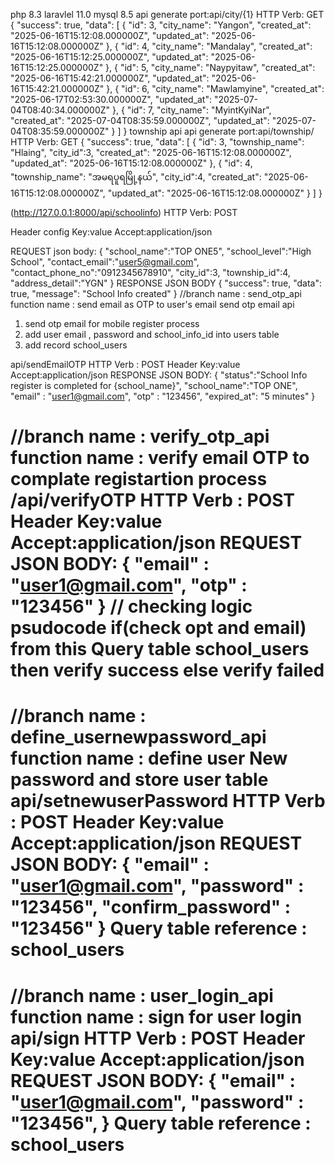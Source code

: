 
php 8.3
laravlel 11.0
mysql 8.5
api generate 
port:api/city/{1}
HTTP Verb: GET 
{
"success": true,
"data": [
{
"id": 3,
"city_name": "Yangon",
"created_at": "2025-06-16T15:12:08.000000Z",
"updated_at": "2025-06-16T15:12:08.000000Z"
},
{
"id": 4,
"city_name": "Mandalay",
"created_at": "2025-06-16T15:12:25.000000Z",
"updated_at": "2025-06-16T15:12:25.000000Z"
},
{
"id": 5,
"city_name": "Naypyitaw",
"created_at": "2025-06-16T15:42:21.000000Z",
"updated_at": "2025-06-16T15:42:21.000000Z"
},
{
"id": 6,
"city_name": "Mawlamyine",
"created_at": "2025-06-17T02:53:30.000000Z",
"updated_at": "2025-07-04T08:40:34.000000Z"
},
{
"id": 7,
"city_name": "MyintKyiNar",
"created_at": "2025-07-04T08:35:59.000000Z",
"updated_at": "2025-07-04T08:35:59.000000Z"
}
]
}
township api
api generate 
port:api/township/
HTTP Verb: GET 
{
"success": true,
"data": [
{
"id": 3,
"township_name": "Hlaing",
"city_id":3,
"created_at": "2025-06-16T15:12:08.000000Z",
"updated_at": "2025-06-16T15:12:08.000000Z"
},
{
"id": 4,
"township_name": "အမရပူရမြို့နယ်",
"city_id":4,
"created_at": "2025-06-16T15:12:08.000000Z",
"updated_at": "2025-06-16T15:12:08.000000Z"
}
]
}


(http://127.0.0.1:8000/api/schoolinfo)
HTTP Verb: POST

Header config
Key:value
Accept:application/json

REQUEST json body: 
{
"school_name":"TOP ONE5",
"school_level":"High School",
"contact_email":"user5@gmail.com",
"contact_phone_no":"0912345678910",
"city_id":3,
"township_id":4,
"address_detail":"YGN"
}
RESPONSE JSON BODY
{
    "success": true,
    "data": true,
    "message": "School Info created"
}
//branch name : send_otp_api
function name : send email as OTP to user's email 
send otp email api 
1) send otp email for mobile register process
2) add user email  , password and school_info_id into users table 
3) add record school_users 

api/sendEmailOTP
HTTP Verb : POST 
Header Key:value
Accept:application/json
RESPONSE JSON BODY: 
{
"status":"School Info register is completed for {school_name}",
"school_name":"TOP ONE",
"email" : "user1@gmail.com",
"otp"   : "123456",
"expired_at": "5 minutes"
}

//branch name : verify_otp_api
function name : verify email OTP to complate registartion process 
/api/verifyOTP
HTTP Verb : POST 
Header Key:value
Accept:application/json
REQUEST JSON BODY: 
{
"email" : "user1@gmail.com",
"otp"   : "123456"
}
// checking logic psudocode 
if(check opt and email) from this Query table school_users
then verify success 
else verify failed 
================================================================================================================
//branch name : define_usernewpassword_api
function name : define user New password and store user table 
api/setnewuserPassword
HTTP Verb : POST
Header Key:value
Accept:application/json
REQUEST JSON BODY: 
{
"email" : "user1@gmail.com",
"password"   : "123456",
"confirm_password"   : "123456"
}
Query table reference : school_users
================================================================================================================
//branch name : user_login_api
function name : sign for user login
api/sign
HTTP Verb : POST
Header Key:value
Accept:application/json
REQUEST JSON BODY: 
{
"email" : "user1@gmail.com",
"password"   : "123456",
}
Query table reference : school_users
================================================================================================================

